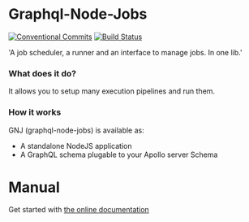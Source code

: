 # Graphql-Node-Jobs

[![Conventional Commits](https://img.shields.io/badge/Conventional%20Commits-1.0.0-yellow.svg)](https://conventionalcommits.org) [![Build Status](https://github.com/teamstarter/graphql-node-jobs/workflows/Node%20CI/badge.svg)](https://github.com/teamstarter/graphql-node-jobs/actions)

'A job scheduler, a runner and an interface to manage jobs. In one lib.'

### What does it do?

It allows you to setup many execution pipelines and run them.

### How it works

GNJ \(graphql-node-jobs\) is available as:

- A standalone NodeJS application
- A GraphQL schema plugable to your Apollo server Schema

# Manual

Get started with [the online documentation](https://teamstarter.github.io/gnj-documentation/)
